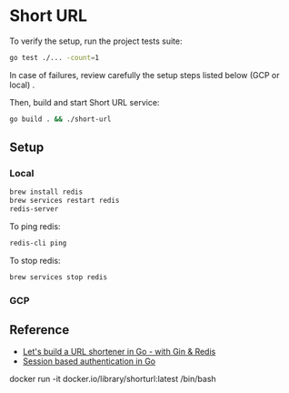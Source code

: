 # Short URL

To verify the setup, run the project tests suite: 

```bash
go test ./... -count=1
```

In case of failures, review carefully the setup steps listed below (GCP or local) .

Then, build and start Short URL service:

```bash
go build . && ./short-url
```

## Setup

### Local 

```bash
brew install redis
brew services restart redis
redis-server
```

To ping redis:

```bash
redis-cli ping
```

To stop redis:
```bash
brew services stop redis
```

### GCP

## Reference
* [Let's build a URL shortener in Go - with Gin & Redis](https://www.eddywm.com/lets-build-a-url-shortener-in-go-part-iv-forwarding/)
* [Session based authentication in Go](https://github.com/sohamkamani/go-session-auth-example)


docker run -it docker.io/library/shorturl:latest /bin/bash